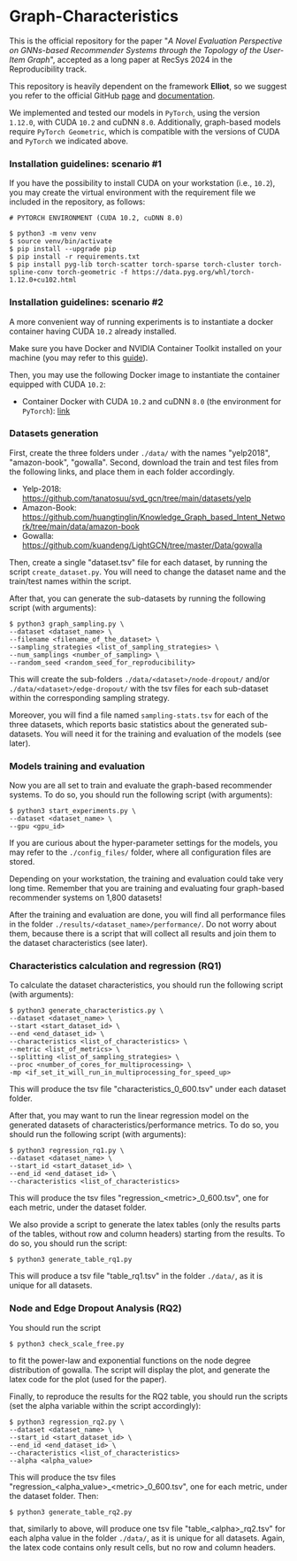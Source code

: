 # Graph-Characteristics

This is the official repository for the paper "_A Novel Evaluation Perspective on GNNs-based Recommender Systems through the Topology of the User-Item Graph_", accepted as a long paper at RecSys 2024 in the Reproducibility track.

This repository is heavily dependent on the framework **Elliot**, so we suggest you refer to the official GitHub [page](https://github.com/sisinflab/elliot) and [documentation](https://elliot.readthedocs.io/en/latest/).

We implemented and tested our models in `PyTorch`, using the version `1.12.0`, with CUDA `10.2` and cuDNN `8.0`. Additionally, graph-based models require `PyTorch Geometric`, which is compatible with the versions of CUDA and `PyTorch` we indicated above.

### Installation guidelines: scenario #1
If you have the possibility to install CUDA on your workstation (i.e., `10.2`), you may create the virtual environment with the requirement file we included in the repository, as follows:

```
# PYTORCH ENVIRONMENT (CUDA 10.2, cuDNN 8.0)

$ python3 -m venv venv
$ source venv/bin/activate
$ pip install --upgrade pip
$ pip install -r requirements.txt
$ pip install pyg-lib torch-scatter torch-sparse torch-cluster torch-spline-conv torch-geometric -f https://data.pyg.org/whl/torch-1.12.0+cu102.html
```

### Installation guidelines: scenario #2
A more convenient way of running experiments is to instantiate a docker container having CUDA `10.2` already installed.

Make sure you have Docker and NVIDIA Container Toolkit installed on your machine (you may refer to this [guide](https://docs.nvidia.com/datacenter/cloud-native/container-toolkit/install-guide.html#installing-on-ubuntu-and-debian)).

Then, you may use the following Docker image to instantiate the container equipped with CUDA `10.2`:

- Container Docker with CUDA `10.2` and cuDNN `8.0` (the environment for `PyTorch`): [link](https://hub.docker.com/layers/nvidia/cuda/10.2-cudnn8-devel-ubuntu18.04/images/sha256-3d1aefa978b106e8cbe50743bba8c4ddadacf13fe3165dd67a35e4d904f3aabe?context=explore)

### Datasets generation
First, create the three folders under `./data/` with the names "yelp2018", "amazon-book", "gowalla". Second, download the train and test files from the following links, and place them in each folder accordingly. 

- Yelp-2018: https://github.com/tanatosuu/svd_gcn/tree/main/datasets/yelp
- Amazon-Book: https://github.com/huangtinglin/Knowledge_Graph_based_Intent_Network/tree/main/data/amazon-book
- Gowalla: https://github.com/kuandeng/LightGCN/tree/master/Data/gowalla

Then, create a single "dataset.tsv" file for each dataset, by running the script `create_dataset.py`. You will need to change the dataset name and the train/test names within the script.

After that, you can generate the sub-datasets by running the following script (with arguments):

```
$ python3 graph_sampling.py \
--dataset <dataset_name> \
--filename <filename_of_the_dataset> \
--sampling_strategies <list_of_sampling_strategies> \
--num_samplings <number_of_sampling> \
--random_seed <random_seed_for_reproducibility>
```

This will create the sub-folders ```./data/<dataset>/node-dropout/``` and/or ```./data/<dataset>/edge-dropout/``` with the tsv files for each sub-dataset within the corresponding sampling strategy. 

Moreover, you will find a file named ```sampling-stats.tsv``` for each of the three datasets, which reports basic statistics about the generated sub-datasets. You will need it for the training and evaluation of the models (see later).

### Models training and evaluation
Now you are all set to train and evaluate the graph-based recommender systems. To do so, you should run the following script (with arguments):

```
$ python3 start_experiments.py \
--dataset <dataset_name> \
--gpu <gpu_id>
```

If you are curious about the hyper-parameter settings for the models, you may refer to the ```./config_files/``` folder, where all configuration files are stored.

Depending on your workstation, the training and evaluation could take very long time. Remember that you are training and evaluating four graph-based recommender systems on 1,800 datasets!

After the training and evaluation are done, you will find all performance files in the folder ```./results/<dataset_name>/performance/```. Do not worry about them, because there is a script that will collect all results and join them to the dataset characteristics (see later).

### Characteristics calculation and regression (RQ1)

To calculate the dataset characteristics, you should run the following script (with arguments):

```
$ python3 generate_characteristics.py \
--dataset <dataset_name> \
--start <start_dataset_id> \
--end <end_dataset_id> \
--characteristics <list_of_characteristics> \
--metric <list_of_metrics> \
--splitting <list_of_sampling_strategies> \
--proc <number_of_cores_for_multiprocessing> \
-mp <if_set_it_will_run_in_multiprocessing_for_speed_up>
```

This will produce the tsv file "characteristics_0_600.tsv" under each dataset folder.

After that, you may want to run the linear regression model on the generated datasets of characteristics/performance metrics. To do so, you should run the following script (with arguments):

```
$ python3 regression_rq1.py \
--dataset <dataset_name> \
--start_id <start_dataset_id> \
--end_id <end_dataset_id> \
--characteristics <list_of_characteristics>
```
This will produce the tsv files "regression_\<metric\>_0_600.tsv", one for each metric, under the dataset folder.

We also provide a script to generate the latex tables (only the results parts of the tables, without row and column headers) starting from the results. To do so, you should run the script:

```
$ python3 generate_table_rq1.py
```

This will produce a tsv file "table_rq1.tsv" in the folder ```./data/```, as it is unique for all datasets.

### Node and Edge Dropout Analysis (RQ2)

You should run the script 

```
$ python3 check_scale_free.py
```

to fit the power-law and exponential functions on the node degree distribution of gowalla. The script will display the plot, and generate the latex code for the plot (used for the paper).

Finally, to reproduce the results for the RQ2 table, you should run the scripts (set the alpha variable within the script accordingly):

```
$ python3 regression_rq2.py \
--dataset <dataset_name> \
--start_id <start_dataset_id> \
--end_id <end_dataset_id> \
--characteristics <list_of_characteristics>
--alpha <alpha_value>
```
This will produce the tsv files "regression_\<alpha_value\>_\<metric\>_0_600.tsv", one for each metric, under the dataset folder. Then:

```
$ python3 generate_table_rq2.py
```

that, similarly to above, will produce one tsv file "table_\<alpha\>_rq2.tsv" for each alpha value in the folder ```./data/```, as it is unique for all datasets. Again, the latex code contains only result cells, but no row and column headers.
